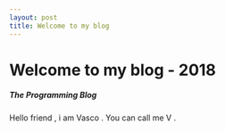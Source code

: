 ```yaml
---
layout: post
title: Welcome to my blog
---
```

# Welcome to my blog - 2018

##### The Programming Blog

Hello friend , i am Vasco . You can call me V . 
